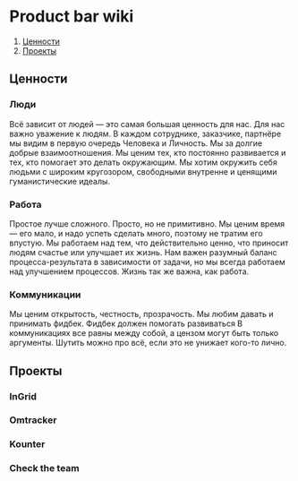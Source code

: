 # Product bar wiki

1. [Ценности](#Ценности)
2. [Проекты](#Проекты)


## Ценности

### Люди 
Всё зависит от людей — это самая большая ценность для нас. Для нас важно уважение к людям. В каждом сотруднике, заказчике, партнёре мы видим в первую очередь Человека и Личность. Мы за долгие добрые взаимоотношения.
Мы ценим тех, кто постоянно развивается и тех, кто помогает это делать окружающим.
Мы хотим окружить себя людьми с широким кругозором, свободными внутренне и ценящими гуманистические идеалы.

### Работа
Простое лучше сложного. Просто, но не примитивно.
Мы ценим время — его мало, и надо успеть сделать много, поэтому не тратим его впустую.
Мы работаем над тем, что действительно ценно, что приносит людям счастье или улучшает их жизнь. 
Нам важен разумный баланс процесса-результата в зависимости от задачи, но мы всегда работаем над улучшением процессов. Жизнь так же важна, как работа.

### Коммуникации
Мы ценим открытость, честность, прозрачость. 
Мы любим давать и принимать фидбек. Фидбек должен помогать развиваться 
В коммуникациях все равны между собой, а цензом могут быть только аргументы.
Шутить можно про всё, если это не унижает кого-то лично.


## Проекты

### InGrid

### Omtracker

### Kounter

### Check the team
